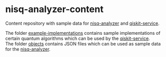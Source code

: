 # nisq-analyzer-content

Content repository with sample data for [nisq-analyzer](https://github.com/UST-QuAntiL/nisq-analyzer/tree/SummerSoC) and [qiskit-service](https://github.com/UST-QuAntiL/qiskit-service/tree/SummerSoC).

The folder [example-implementations](/example-implementations) contains sample implementations of certain quantum algorithms which can be used by the [qiskit-service](https://github.com/UST-QuAntiL/qiskit-service/tree/SummerSoC).  
The folder [objects](/objects) contains JSON files which can be used as sample data for the [nisq-analyzer](https://github.com/UST-QuAntiL/nisq-analyzer/tree/SummerSoC).
